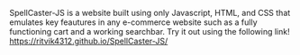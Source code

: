 SpellCaster-JS is a website built using only Javascript, HTML, and CSS that emulates key feautures in any e-commerce website such as a fully functioning cart and a working searchbar. 
Try it out using the following link!
https://ritvik4312.github.io/SpellCaster-JS/
